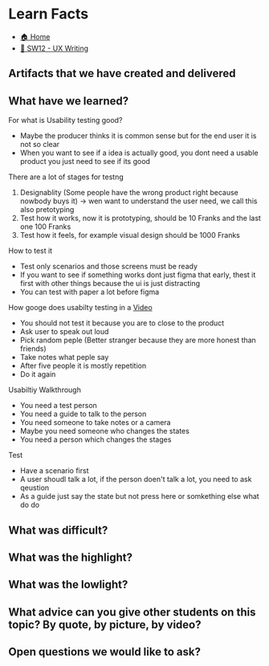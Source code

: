 # Learn Facts

- [🏠 Home](../index.md)
- [📝 SW12 - UX Writing](../SW12%20-%20UX%20Writing.md)

## Artifacts that we have created and delivered

## What have we learned?

For what is Usability testing good?
- Maybe the producer thinks it is common sense but for the end user it is not so clear
- When you want to see if a idea is actually good, you dont need a usable product you just need to see if its good

There are a lot of stages for testng
1. Designablity (Some people have the wrong product right because nowbody buys it) -> wen want to understand the user need, we call this also pretotyping
2. Test how it works, now it is prototyping, should be 10 Franks and the last one 100 Franks
3. Test how it feels, for example visual design should be 1000 Franks

How to test it
- Test only scenarios and those screens must be ready
- If you want to see if something works dont just figma that early, thest it first with other things because the ui is just distracting
- You can test with paper a lot before figma

How googe does usabilty testing in a [Video](https://www.youtube.com/watch?v=0YL0xoSmyZI)
- You should not test it because you are to close to the product
- Ask user to speak out loud
- Pick random peple (Better stranger because they are more honest than friends)
- Take notes what peple say
- After five people it is mostly repetition
- Do it again

Usabiltiy Walkthrough
- You need a test person
- You need a guide to talk to the person
- You need someone to take notes or a camera
- Maybe you need someone who changes the states
- You need a person which changes the stages

Test
- Have a scenario first
- A user shoudl talk a lot, if the person doen't talk a lot, you need to ask qeustion
- As a guide just say the state but not press here or somkething else what do do


## What was difficult?

## What was the highlight?

## What was the lowlight?

## What advice can you give other students on this topic? By quote, by picture, by video?

## Open questions we would like to ask?
